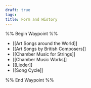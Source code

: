 ```yaml
---
draft: true
tags: 
title: Form and History
---
```

%% Begin Waypoint %%
- [[Art Songs around the World]]
- [[Art Songs by British Composers]]
- [[Chamber Music for Strings]]
- [[Chamber Music Works]]
- [[Lieder]]
- [[Song Cycle]]

%% End Waypoint %%
